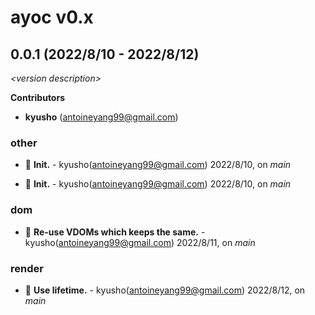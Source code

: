 # ayoc v0.x

## 0.0.1 (2022/8/10 - 2022/8/12)

_\<version description\>_

**Contributors**

- **kyusho** (antoineyang99@gmail.com)

### other

+ 🌱 **Init.** - kyusho(antoineyang99@gmail.com) 2022/8/10, on _main_

+ 🌱 **Init.** - kyusho(antoineyang99@gmail.com) 2022/8/10, on _main_


### dom

+ 🌱 **Re-use VDOMs which keeps the same.** - kyusho(antoineyang99@gmail.com) 2022/8/11, on _main_


### render

+ 🌱 **Use lifetime.** - kyusho(antoineyang99@gmail.com) 2022/8/12, on _main_


